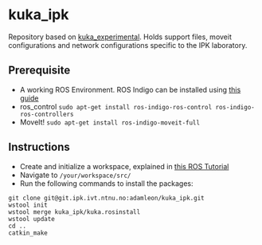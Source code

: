 # kuka_ipk
Repository based on [kuka_experimental](https://github.com/ros-industrial/kuka_experimental). Holds support files, moveit configurations and network configurations specific to the IPK laboratory.

## Prerequisite
* A working ROS Environment. ROS Indigo can be installed using [this guide](http://wiki.ros.org/indigo/Installation/Ubuntu)
* ros_control `sudo apt-get install ros-indigo-ros-control ros-indigo-ros-controllers`
* MoveIt! `sudo apt-get install ros-indigo-moveit-full`

## Instructions
* Create and initialize a workspace, explained in [this ROS Tutorial](http://wiki.ros.org/ROS/Tutorials/InstallingandConfiguringROSEnvironment)
* Navigate to `/your/workspace/src/`
* Run the following commands to install the packages:
```
git clone git@git.ipk.ivt.ntnu.no:adamleon/kuka_ipk.git
wstool init
wstool merge kuka_ipk/kuka.rosinstall
wstool update
cd ..
catkin_make
```

